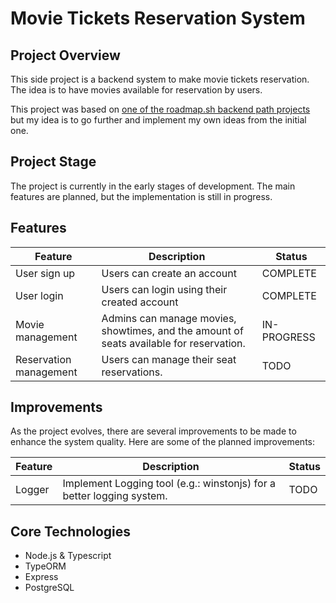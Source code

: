 # Movie Tickets Reservation System

## Project Overview

This side project is a backend system to make movie tickets reservation. The idea is to have movies available for reservation by users.

This project was based on [one of the roadmap.sh backend path projects](https://roadmap.sh/projects/movie-reservation-system) but my idea is to go further and implement my own ideas from the initial one.

## Project Stage

The project is currently in the early stages of development. The main features are planned, but the implementation is still in progress.

## Features

| Feature                | Description                                                                             | Status      |
| ---------------------- | --------------------------------------------------------------------------------------- | ----------- |
| User sign up           | Users can create an account                                                             | COMPLETE    |
| User login             | Users can login using their created account                                             | COMPLETE    |
| Movie management       | Admins can manage movies, showtimes, and the amount of seats available for reservation. | IN-PROGRESS |
| Reservation management | Users can manage their seat reservations.                                               | TODO        |

## Improvements

As the project evolves, there are several improvements to be made to enhance the system quality. Here are some of the planned improvements:

| Feature | Description                                                           | Status |
| ------- | --------------------------------------------------------------------- | ------ |
| Logger  | Implement Logging tool (e.g.: winstonjs) for a better logging system. | TODO   |

## Core Technologies

- Node.js & Typescript
- TypeORM
- Express
- PostgreSQL
